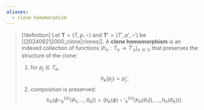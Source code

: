 ```yaml
---
aliases:
  - clone homomorphism
---
```


>[!definition] 
>Let $\textbf{T} = (T, p, \circ)$ and $\textbf{T'} = (T', p', \circ')$ be [[202409212000_clone|clones]]. A **clone homomorphism**  is an indexed collection of functions $(h_{n}: T_{n} \to T'_{n})_{n \in \mathbb{N}}$ that preserves the structure of the clone:
>1. for $p_{j} \in T_{k}$, $$h_k(p_j) = p_{j}';$$
>2.  composition is preserved:$$h_{n}(\phi \circ^{(n)}_{k} (\theta_{1}, \dots, \theta_{k})) = (h_{k}(\phi) \circ'^{(n)}_{k} (h_{n}(\theta_{1})), \dots, h_{n}(\theta_{k}))).$$


